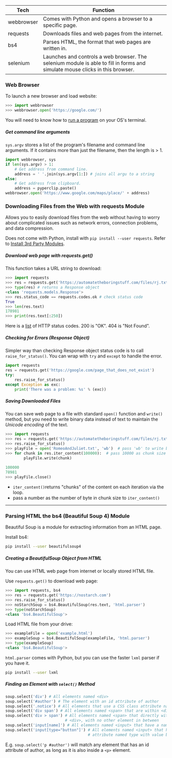 
| Tech       | Function                                                                                                                     |
| ---------- | ---------------------------------------------------------------------------------------------------------------------------- |
| webbrowser | Comes with Python and opens a browser to a specific page.                                                                    |
| requests   | Downloads files and web pages from the internet.                                                                             |
| bs4        | Parses HTML, the format that web pages are written in.                                                                       |
| selenium   | Launches and controls a web browser. The selenium module is able to fill in forms and simulate mouse clicks in this browser. |

### Web Browser
To launch a new browser and load website:
```py
>>> import webbrowser
>>> webbrowser.open('https://google.com/')
```

You will need to know how to [run a program](Running%20Programs.md) on your OS's terminal.

##### Get command line arguments
`sys.argv` stores a list of the program's filename and command line arguments. If it contains more than just the filename, then the length is > 1.
```py
import webbrowser, sys
if len(sys.argv) > 1:
	# Get address from command line.
	address = ' '.join(sys.argv[1:]) # joins all argu to a string
else:
	# Get address from clipboard.
	address = pyperclip.paste()
webbrowser.open('https://www.google.com/maps/place/' + address)
```

### Downloading Files from the Web with requests Module
Allows you to easily download files from the web without having to worry about complicated issues such as network errors, connection problems, and data compression.

Does not come with Python, install with `pip install --user requests`. Refer to [Install 3rd Party Modules](Install%203rd%20Party%20Modules.md).

##### Download web page with requests.get()
This function takes a URL string to download:
```py
>>> import requests
>>> res = requests.get('https://automatetheboringstuff.com/files/rj.txt')
>>> type(res) # returns a Response object
<class 'requests.models.Response'>
>>> res.status_code == requests.codes.ok # check status code
True
>>> len(res.text)
178981
>>> print(res.text[:250])
```
Here is a [list](https://en.wikipedia.org/wiki/List_of_HTTP_status_codes) of HTTP status codes. 200 is "OK". 404 is "Not Found".

##### Checking for Errors (Response Object)
Simpler way than checking Response object status code is to call `raise_for_status()`. You can wrap with `try` and `except` to handle the error.
```py
import requests
res = requests.get('https://google.com/page_that_does_not_exist')
try:
	res.raise_for_status()
except Exception as exc:
	print('There was a problem: %s' % (exc))
```

##### Saving Downloaded Files
You can save web page to a file with standard `open()` function and `write()` method, but you need to write binary data instead of text to maintain the *Unicode encoding* of the text.
```py
>>> import requests
>>> res = requests.get('https://automatetheboringstuff.com/files/rj.txt')
>>> res.raise_for_status()
>>> playFile = open('RomeoAndJuliet.txt', 'wb')  # pass 'wb' to write binary
>>> for chunk in res.iter_content(100000):  # pass 10000 as chunk size in bytes
		playFile.write(chunk)
		
100000
78981
>>> playFile.close()
```
- `iter_content()`returns "chunks" of the content on each iteration via the loop. 
- pass a number as the number of byte in chunk size to `iter_content()`

---
### Parsing HTML the bs4 (Beautiful Soup 4) Module
Beautiful Soup is a module for extracting information from an HTML page.

Install bs4:
```sh
pip install --user beautifulsoup4
```

##### Creating a BeautifulSoup Object from HTML
You can use HTML web page from internet or locally stored HTML file.

Use `requests.get()` to download web page:
```py
>>> import requests, bs4
>>> res = requests.get('https://nostarch.com')
>>> res.raise_for_status()
>>> noStarchSoup = bs4.BeautifulSoup(res.text, 'html.parser')
>>> type(noStarchSoup)
<class 'bs4.BeautifulSoup'>
```

Load HTML file from your drive:
```py
>>> exampleFile = open('example.html')
>>> exampleSoup = bs4.BeautifulSoup(exampleFile, 'html.parser')
>>> type(exampleSoup)
<class 'bs4.BeautifulSoup'>
```

`html.parser` comes with Python, but you can use the faster `lxml` parser if you have it.
```sh
pip install --user lxml
```

##### Finding an Element with `select()` Method
```py
soup.select('div') # All elements named <div>
soup.select('#author') # The element with an id attribute of author
soup.select('.notice') # All elements that use a CSS class attribute named notice
soup.select('div span') # All elements named <span> that are within <div>
soup.select('div > span') # All elements named <span> that directly within
						  # <div>, with no other element in between
soup.select('input[name]') # All elements named <input> that have a name attr
soup.select('input[type="button"]') # All elements named <input> that have an
									# attribute named type with value button
```

E.g. `soup.select('p #author')` will match any element that has an id attribute of author, as long as it is also inside a `<p>` element.